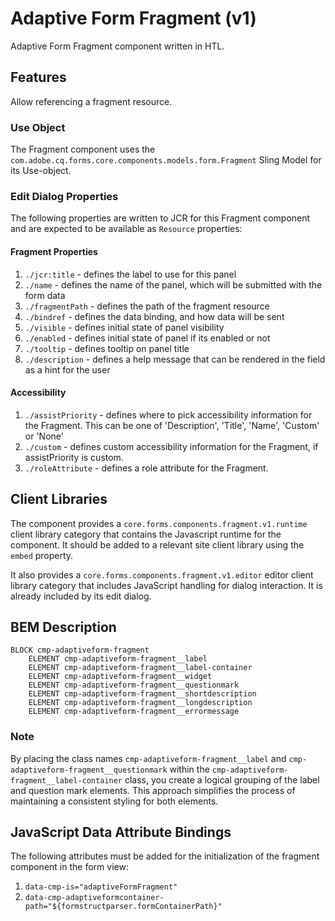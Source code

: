 <!--
Copyright 2023 Adobe

Licensed under the Apache License, Version 2.0 (the "License");
you may not use this file except in compliance with the License.
You may obtain a copy of the License at

    http://www.apache.org/licenses/LICENSE-2.0

Unless required by applicable law or agreed to in writing, software
distributed under the License is distributed on an "AS IS" BASIS,
WITHOUT WARRANTIES OR CONDITIONS OF ANY KIND, either express or implied.
See the License for the specific language governing permissions and
limitations under the License.
-->
Adaptive Form Fragment (v1)
====
Adaptive Form Fragment component written in HTL.

## Features
Allow referencing a fragment resource.

### Use Object
The Fragment component uses the `com.adobe.cq.forms.core.components.models.form.Fragment` Sling Model for its Use-object.

### Edit Dialog Properties
The following properties are written to JCR for this Fragment component and are expected to be available as `Resource` properties:

#### Fragment Properties
1. `./jcr:title` - defines the label to use for this panel
2. `./name` - defines the name of the panel, which will be submitted with the form data
3. `./fragmentPath` - defines the path of the fragment resource
4. `./bindref` - defines the data binding, and how data will be sent
5. `./visible` - defines initial state of panel visibility
6. `./enabled` - defines initial state of panel if its enabled or not
7. `./tooltip` - defines tooltip on panel title
8. `./description` - defines a help message that can be rendered in the field as a hint for the user

#### Accessibility
1. `./assistPriority` - defines where to pick accessibility information for the Fragment. This can be one of 'Description', 'Title', 'Name', 'Custom' or 'None'
2. `./custom` - defines custom accessibility information for the Fragment, if assistPriority is custom.
3. `./roleAttribute` - defines a role attribute for the Fragment.

## Client Libraries
The component provides a `core.forms.components.fragment.v1.runtime` client library category that contains the Javascript runtime for the component. 
It should be added to a relevant site client library using the `embed` property.

It also provides a `core.forms.components.fragment.v1.editor` editor client library category that includes
JavaScript handling for dialog interaction. It is already included by its edit dialog.

## BEM Description
```
BLOCK cmp-adaptiveform-fragment
    ELEMENT cmp-adaptiveform-fragment__label
    ELEMENT cmp-adaptiveform-fragment__label-container
    ELEMENT cmp-adaptiveform-fragment__widget
    ELEMENT cmp-adaptiveform-fragment__questionmark
    ELEMENT cmp-adaptiveform-fragment__shortdescription
    ELEMENT cmp-adaptiveform-fragment__longdescription
    ELEMENT cmp-adaptiveform-fragment__errormessage
```

### Note
By placing the class names `cmp-adaptiveform-fragment__label` and `cmp-adaptiveform-fragment__questionmark` within the `cmp-adaptiveform-fragment__label-container` class, you create a logical grouping of the label and question mark elements. This approach simplifies the process of maintaining a consistent styling for both elements.

## JavaScript Data Attribute Bindings

The following attributes must be added for the initialization of the fragment component in the form view:  
 1. `data-cmp-is="adaptiveFormFragment"`
 2. `data-cmp-adaptiveformcontainer-path="${formstructparser.formContainerPath}"`
